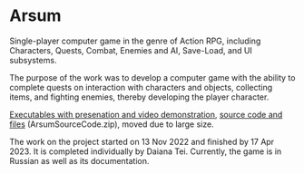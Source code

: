 # Arsum
Single-player computer game in the genre of Action RPG, including Characters, Quests, Combat, Enemies and AI, Save-Load, and UI subsystems.

The purpose of the work was to develop a computer game with the ability to complete quests on interaction with characters and objects, collecting items, and fighting enemies, thereby developing the player character.

[Executables with presenation and video demonstration](https://drive.google.com/drive/u/1/folders/12MH6b0gl-qsfoCihoAVhqV1PBKhgS2Zn),
[source code and files](https://disk.yandex.ru/d/J7XXWNRvGXjCmQ) (ArsumSourceCode.zip),
moved due to large size.

The work on the project started on 13 Nov 2022 and finished by 17 Apr 2023.
It is completed individually by Daiana Tei.
Currently, the game is in Russian as well as its documentation.
